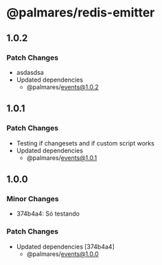 # @palmares/redis-emitter

## 1.0.2

### Patch Changes

- asdasdsa
- Updated dependencies
  - @palmares/events@1.0.2

## 1.0.1

### Patch Changes

- Testing if changesets and if custom script works
- Updated dependencies
  - @palmares/events@1.0.1

## 1.0.0

### Minor Changes

- 374b4a4: Só testando

### Patch Changes

- Updated dependencies [374b4a4]
  - @palmares/events@1.0.0
